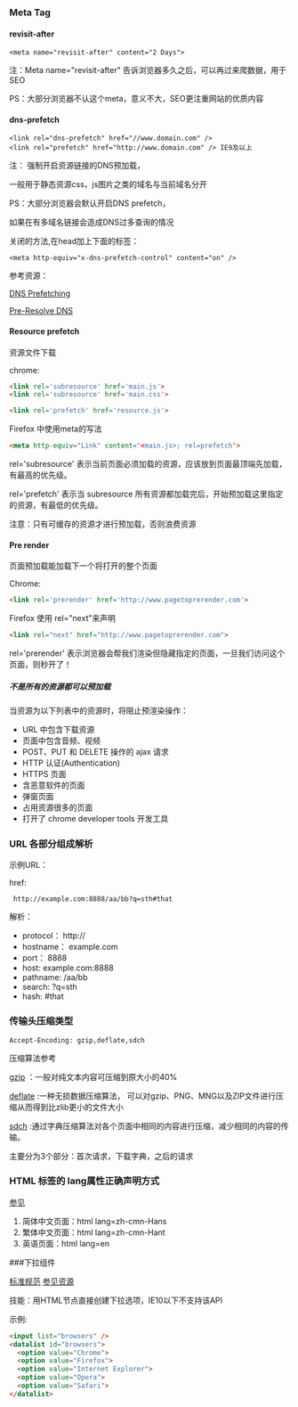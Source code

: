 ### Meta Tag


#### revisit-after

```
<meta name="revisit-after" content="2 Days"> 
```

注：Meta name="revisit-after" 告诉浏览器多久之后，可以再过来爬数据，用于SEO

PS：大部分浏览器不认这个meta，意义不大，SEO更注重网站的优质内容


#### dns-prefetch

```
<link rel="dns-prefetch" href="//www.domain.com" />
<link rel="prefetch" href="http://www.domain.com" /> IE9及以上
```

注： 强制开启资源链接的DNS预加载，

一般用于静态资源css，js图片之类的域名与当前域名分开

PS：大部分浏览器会默认开启DNS prefetch，

如果在有多域名链接会造成DNS过多查询的情况

关闭的方法,在head加上下面的标签：

```
<meta http-equiv="x-dns-prefetch-control" content="on" />
```

参考资源：

[DNS Prefetching](http://www.chromium.org/developers/design-documents/dns-prefetching)

[Pre-Resolve DNS](https://developers.google.com/speed/pagespeed/service/PreResolveDns)

#### Resource prefetch

资源文件下载

chrome:
```html
<link rel='subresource' href='main.js'>
<link rel='subresource' href='main.css'>

<link rel='prefetch' href='resource.js'>
```

Firefox 中使用meta的写法

```html
<meta http-equiv="Link" content="<main.js>; rel=prefetch">
```

rel='subresource' 表示当前页面必须加载的资源，应该放到页面最顶端先加载，有最高的优先级。

rel='prefetch' 表示当 subresource 所有资源都加载完后，开始预加载这里指定的资源，有最低的优先级。

注意：只有可缓存的资源才进行预加载，否则浪费资源

#### Pre render

页面预加载能加载下一个将打开的整个页面

Chrome:
```html
<link rel='prerender' href='http://www.pagetoprerender.com'>
```

Firefox 使用 rel="next"来声明

```html
<link rel="next" href="http://www.pagetoprerender.com">
```

rel='prerender' 表示浏览器会帮我们渲染但隐藏指定的页面，一旦我们访问这个页面，则秒开了！

##### 不是所有的资源都可以预加载

当资源为以下列表中的资源时，将阻止预渲染操作：

* URL 中包含下载资源
* 页面中包含音频、视频
* POST、PUT 和 DELETE 操作的 ajax 请求
* HTTP 认证(Authentication)
* HTTPS 页面
* 含恶意软件的页面
* 弹窗页面
* 占用资源很多的页面
* 打开了 chrome developer tools 开发工具

### URL 各部分组成解析

示例URL：

href: 
```
 http://example.com:8888/aa/bb?q=sth#that
```

解析：
* protocol： http://
* hostname： example.com
* port：     8888
* host:      example.com:8888
* pathname:  /aa/bb
* search:    ?q=sth
* hash:      #that

### 传输头压缩类型

```
Accept-Encoding: gzip,deflate,sdch
```

压缩算法参考

[gzip](http://en.wikipedia.org/wiki/Gzip)
：一般对纯文本内容可压缩到原大小的40%

[deflate](http://en.wikipedia.org/wiki/DEFLATE)
:一种无损数据压缩算法，
可以对gzip、PNG、MNG以及ZIP文件进行压缩从而得到比zlib更小的文件大小

[sdch](http://en.wikipedia.org/wiki/SDCH)
:通过字典压缩算法对各个页面中相同的内容进行压缩，减少相同的内容的传输。

主要分为3个部分：首次请求，下载字典，之后的请求


### HTML 标签的 lang属性正确声明方式

[参见](http://www.zhihu.com/question/20797118/answer/16809331)

1. 简体中文页面：html lang=zh-cmn-Hans
2. 繁体中文页面：html lang=zh-cmn-Hant
3. 英语页面：html lang=en


###下拉组件 <datalist>

[标准规范](http://www.w3.org/TR/html-markup/datalist.html)
[参见资源](https://developer.mozilla.org/en-US/docs/Web/HTML/Element/datalist)

技能：用HTML节点直接创建下拉选项，IE10以下不支持该API

示例:
```html
<input list="browsers" />
<datalist id="browsers">
  <option value="Chrome">
  <option value="Firefox">
  <option value="Internet Explorer">
  <option value="Opera">
  <option value="Safari">
</datalist>
```

